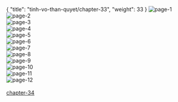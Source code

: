 { "title": "tinh-vo-than-quyet/chapter-33", "weight": 33 }
<img src="tinh-vo-than-quyet_0033_01-dbc8e5f35035f903debdcf2a0ee720eb.webp" alt="page-1" origin="https://3.bp.blogspot.com/-FtQYDrE1iXw/WHmwXssKHpI/AAAAAAAMqls/adXbr5DtxCY/s0/Tinh-Vo-Than-Quyet-Chapter-33-P-2.jpg"><br/>
<img src="tinh-vo-than-quyet_0033_02-6c13470b9da298b0ba30452bccec86cf.webp" alt="page-2" origin="https://3.bp.blogspot.com/-6sIgUDBElsk/WHmwYnGlDTI/AAAAAAAMql4/CnnrGbDsStY/s0/Tinh-Vo-Than-Quyet-Chapter-33-P-3.jpg"><br/>
<img src="tinh-vo-than-quyet_0033_03-fe0635850ae850e9a1843d2a1e6a9573.webp" alt="page-3" origin="https://3.bp.blogspot.com/-fiJi7PxL7Co/WHmwZ3HfZSI/AAAAAAAMqmE/e79Bsv05ejU/s0/Tinh-Vo-Than-Quyet-Chapter-33-P-4.jpg"><br/>
<img src="tinh-vo-than-quyet_0033_04-e2e78cfa84bf06e531a6396a74de902a.webp" alt="page-4" origin="https://3.bp.blogspot.com/-8JiIMoVUWCY/WHmwahGRjbI/AAAAAAAMqmM/cQolG7GSHTM/s0/Tinh-Vo-Than-Quyet-Chapter-33-P-5.jpg"><br/>
<img src="tinh-vo-than-quyet_0033_05-96a84a16fa5f82d141b772446ba665c6.webp" alt="page-5" origin="https://3.bp.blogspot.com/-04maPtnsrF0/WHmwcM0pjYI/AAAAAAAMqmY/GPDjk-OE0vs/s0/Tinh-Vo-Than-Quyet-Chapter-33-P-6.jpg"><br/>
<img src="tinh-vo-than-quyet_0033_06-9f1d33c4bfd4b01aa41fd2129a17e908.webp" alt="page-6" origin="https://3.bp.blogspot.com/-o4t1zQh0TQw/WHmwdGDuHOI/AAAAAAAMqmk/eXcDZqmbZbk/s0/Tinh-Vo-Than-Quyet-Chapter-33-P-7.jpg"><br/>
<img src="tinh-vo-than-quyet_0033_07-f7f5557aa50f03573ae468bf58059832.webp" alt="page-7" origin="https://3.bp.blogspot.com/-uMd8i6P6a_Q/WHmweBgOT2I/AAAAAAAMqms/5BE992zZ_jM/s0/Tinh-Vo-Than-Quyet-Chapter-33-P-8.jpg"><br/>
<img src="tinh-vo-than-quyet_0033_08-fd2370abd1d264d603f18da99c534710.webp" alt="page-8" origin="https://3.bp.blogspot.com/-nTye_LF1etI/WHmwfIG_OrI/AAAAAAAMqmw/3Iij9yoxfI0/s0/Tinh-Vo-Than-Quyet-Chapter-33-P-9.jpg"><br/>
<img src="tinh-vo-than-quyet_0033_09-e2792d6ba37fdffe7cb8afd00c30c387.webp" alt="page-9" origin="https://3.bp.blogspot.com/-tj_qTLDN5cQ/WHmwgdTvmTI/AAAAAAAMqm0/ozvy6RNs3Zs/s0/Tinh-Vo-Than-Quyet-Chapter-33-P-10.jpg"><br/>
<img src="tinh-vo-than-quyet_0033_10-71295d0d1c7cc6fae5ef78764567a56c.webp" alt="page-10" origin="https://3.bp.blogspot.com/-lELiYK5FslI/WHmwhOQA7bI/AAAAAAAMqm4/G7fHLFHXz9A/s0/Tinh-Vo-Than-Quyet-Chapter-33-P-11.jpg"><br/>
<img src="tinh-vo-than-quyet_0033_11-c3def3d83d75f2e17de258bdc1a08d2a.webp" alt="page-11" origin="https://3.bp.blogspot.com/-kFdnHlyno5Y/WHmwicc1GuI/AAAAAAAMqm8/hZmF66FO5qA/s0/Tinh-Vo-Than-Quyet-Chapter-33-P-12.jpg"><br/>
<img src="tinh-vo-than-quyet_0033_12-d2d75709e9e8ab8ef71740cffe973cd1.webp" alt="page-12" origin="https://3.bp.blogspot.com/-4sFPbe5bDKc/WHmwir_YadI/AAAAAAAMqnA/IVj2XXzuZ7c/s0/Tinh-Vo-Than-Quyet-Chapter-33-P-13.jpg"><br/>
<br/><a class="nextchap" href="/tinh-vo-than-quyet/chapter-34">chapter-34</a>
